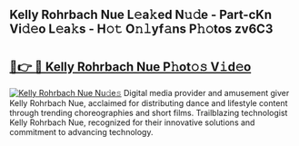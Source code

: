 ## Kelly Rohrbach Nue L𝚎a𝚔ed N𝚞𝚍e - Part-cKn Vi𝚍𝚎o L𝚎a𝚔s - H𝚘𝚝 O𝚗𝚕yf𝚊ns P𝚑𝚘tos zv6C3

# <h2><a href="http://kf0nah.oniu.top/?m=Kelly+Rohrbach+Nue">🔗👉 🔴 Kelly Rohrbach Nue P𝚑ot𝚘𝚜 V𝚒d𝚎o</a></h2>

[![Kelly Rohrbach Nue Nu𝚍e𝚜](https://i.imgur.com/0qMVB7G.gif)](http://kf0nah.oniu.top/?m=Kelly+Rohrbach+Nue)
Digital media provider and amusement giver Kelly Rohrbach Nue, acclaimed for distributing dance and lifestyle content through trending choreographies and short films. Trailblazing technologist Kelly Rohrbach Nue, recognized for their innovative solutions and commitment to advancing technology.  
